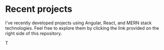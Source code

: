 # Recent projects

I've recently developed projects using Angular, React, and MERN stack technologies. Feel free to explore them by clicking the link provided on the right side of this repository.

T
